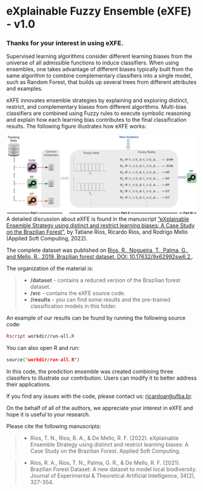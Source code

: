 # eXplainable Fuzzy Ensemble (eXFE) - v1.0

### Thanks for your interest in using eXFE.


Supervised learning algorithms consider different learning biases from the universe of all admissible functions to induce classifiers. When using ensembles, one takes advantage of different biases typically built from the same algorithm to combine complementary classifiers into a single model, such as Random Forest, that builds up several trees from different attributes and examples.

eXFE innovates ensemble strategies by explaining and exploring distinct, restrict, and complementary biases from different algorithms. Multi-bias classifiers are combined using Fuzzy rules to execute symbolic reasoning and explain how each learning bias contributes to the final classification results. The following figure illustrates how eXFE works:

<img align="right" src="images/eXFE.png">

A detailed discussion about eXFE is found in the manuscript <a href="#" target="_blank">“eXplainable Ensemble Strategy using distinct and restrict learning biases: A Case Study on the Brazilian Forest”</a>, by Tatiane Rios, Ricardo Rios, and Rodrigo Mello (Applied Soft Computing, 2022).

The complete dataset was published on <a href="https://data.mendeley.com/datasets/9x62992sw6/2" target="_blank">Rios, R., Nogueira, T., Palma, G., and Mello, R., 2019. Brazilian forest dataset. DOI: 10.17632/9x62992sw6.2.</a>.

The organization of the material is:

> - **/dataset** - contains a reduced version of the Brazilian forest dataset.
> - **/src** - contains the eXFE source code.
> - **/results** - you can find some results and the pre-trained classification models in this folder.

An example of our results can be found by running the following source code:

```Prolog
Rscript workdir/run-all.R
```
You can also open R and run:

```Prolog
source("workdir/run-all.R")
```

In this code, the prediction ensemble was created combining three classifers to illustrate our contribution. Users can modify it to better address their applications.

If you find any issues with the code, please contact us: ricardoar@ufba.br.

On the behalf of all of the authors, we appreciate your interest in eXFE and hope it is useful to your research.

Please cite the following manuscripts:

> - Rios, T. N., Rios, R. A., & De Mello, R. F. (2022). eXplainable Ensemble Strategy using distinct and restrict learning biases: A Case Study on the Brazilian Forest. Applied Soft Computing.

> - Rios, R. A., Rios, T. N., Palma, G. R., & De Mello, R. F. (2021). Brazilian Forest Dataset: A new dataset to model local biodiversity. Journal of Experimental & Theoretical Artificial Intelligence, 34(2), 327-354.


